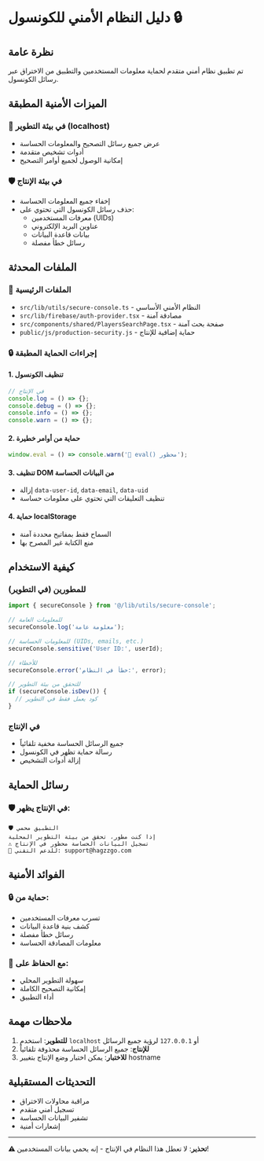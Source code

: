 # دليل النظام الأمني للكونسول 🔒

## نظرة عامة

تم تطبيق نظام أمني متقدم لحماية معلومات المستخدمين والتطبيق من الاختراق عبر رسائل الكونسول.

## الميزات الأمنية المطبقة

### 🔧 **في بيئة التطوير (localhost)**
- عرض جميع رسائل التصحيح والمعلومات الحساسة
- أدوات تشخيص متقدمة
- إمكانية الوصول لجميع أوامر التصحيح

### 🛡️ **في بيئة الإنتاج**
- إخفاء جميع المعلومات الحساسة
- حذف رسائل الكونسول التي تحتوي على:
  - معرفات المستخدمين (UIDs)
  - عناوين البريد الإلكتروني
  - بيانات قاعدة البيانات
  - رسائل خطأ مفصلة

## الملفات المحدثة

### 📁 **الملفات الرئيسية**
- `src/lib/utils/secure-console.ts` - النظام الأمني الأساسي
- `src/lib/firebase/auth-provider.tsx` - مصادقة آمنة
- `src/components/shared/PlayersSearchPage.tsx` - صفحة بحث آمنة
- `public/js/production-security.js` - حماية إضافية للإنتاج

### 🔒 **إجراءات الحماية المطبقة**

#### 1. **تنظيف الكونسول**
```javascript
// في الإنتاج
console.log = () => {};
console.debug = () => {};
console.info = () => {};
console.warn = () => {};
```

#### 2. **حماية من أوامر خطيرة**
```javascript
window.eval = () => console.warn('🚫 eval() محظور');
```

#### 3. **تنظيف DOM من البيانات الحساسة**
- إزالة `data-user-id`, `data-email`, `data-uid`
- تنظيف التعليقات التي تحتوي على معلومات حساسة

#### 4. **حماية localStorage**
- السماح فقط بمفاتيح محددة آمنة
- منع الكتابة غير المصرح بها

## كيفية الاستخدام

### للمطورين (في التطوير)
```javascript
import { secureConsole } from '@/lib/utils/secure-console';

// للمعلومات العامة
secureConsole.log('معلومة عامة');

// للمعلومات الحساسة (UIDs, emails, etc.)
secureConsole.sensitive('User ID:', userId);

// للأخطاء
secureConsole.error('خطأ في النظام:', error);

// للتحقق من بيئة التطوير
if (secureConsole.isDev()) {
  // كود يعمل فقط في التطوير
}
```

### في الإنتاج
- جميع الرسائل الحساسة مخفية تلقائياً
- رسالة حماية تظهر في الكونسول
- إزالة أدوات التشخيص

## رسائل الحماية

### 🛡️ **في الإنتاج يظهر:**
```
🛡️ التطبيق محمي
إذا كنت مطور، تحقق من بيئة التطوير المحلية
⚠️ تسجيل البيانات الحساسة محظور في الإنتاج
📧 للدعم التقني: support@hagzzgo.com
```

## الفوائد الأمنية

### 🔒 **حماية من:**
- تسرب معرفات المستخدمين
- كشف بنية قاعدة البيانات
- رسائل خطأ مفصلة
- معلومات المصادقة الحساسة

### 🚀 **مع الحفاظ على:**
- سهولة التطوير المحلي
- إمكانية التصحيح الكاملة
- أداء التطبيق

## ملاحظات مهمة

1. **للتطوير**: استخدم `localhost` أو `127.0.0.1` لرؤية جميع الرسائل
2. **للإنتاج**: جميع الرسائل الحساسة محذوفة تلقائياً
3. **للاختبار**: يمكن اختبار وضع الإنتاج بتغيير hostname

## التحديثات المستقبلية

- مراقبة محاولات الاختراق
- تسجيل أمني متقدم
- تشفير البيانات الحساسة
- إشعارات أمنية

---

**⚠️ تحذير**: لا تعطل هذا النظام في الإنتاج - إنه يحمي بيانات المستخدمين! 